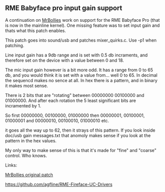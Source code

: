 ## RME Babyface pro input gain support

A continuation on [MrBollies](https://github.com/MrBollie) work on support for the RME Babyface Pro (that is now in the mainline kernel).
One missing feature was to set input gain and thats what this patch enables. 

This patch goes into sound/usb and patches mixer_quirks.c. Use -p1 when patching.

Line input gain has a 9db range and is set with 0.5 db incraments, 
and therefore set on the device with a value between 0 and 18.

The mic input gain however is a bit more odd.
It has a range from 0 to 65 db, and you would think it is set with a value from... well 0 to 65.
In decimal the sequencd makes no sence at all. In hex there is a pattern, and in binary it makes most sense.

There is 2 bits that are "rotating" between 00000000 00100000 and 01000000. 
And after each rotation the 5 least significant bits are incramented by 1. 

So first 00000000, 00100000, 01000000
then 00000001, 00100001, 01000001
and 00000010, 00100010, 01000010
etc.

it goes all the way up to 62, then it strays of this pattern.
If you look inside doc/usb gain messages.txt that anomoly makes sense if you look at the pattern in the hex values.

My only way to make sense of this is that it's made for "fine" and "coarse" control. Who knows. 

Links:

[MrBollies original patch](https://git.kernel.org/pub/scm/linux/kernel/git/torvalds/linux.git/commit/sound/usb?h=v6.10-rc7&id=3e8f3bd047163d30fb1ad32ca7e4628921555c09)

https://github.com/agfline/RME-Fireface-UC-Drivers
